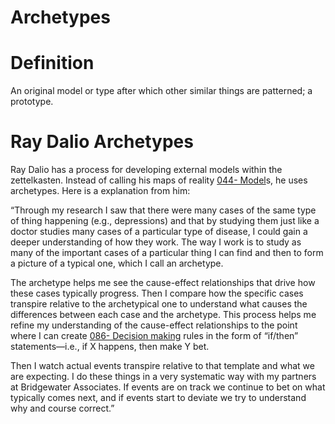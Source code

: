 # Archetypes

# Definition

An original model or type after which other similar things are patterned; a prototype.

# Ray Dalio Archetypes

Ray Dalio has a process for developing external models within the zettelkasten. Instead of calling his maps of reality [044- Model](044-%20Model.md)s, he uses archetypes. Here is a explanation from him: 

“Through my research I saw that there were many cases of the same type of thing happening (e.g., depressions) and that by studying them just like a doctor studies many cases of a particular type of disease, I could gain a deeper understanding of how they work. The way I work is to study as many of the important cases of a particular thing I can find and then to form a picture of a typical one, which I call an archetype. 

The archetype helps me see the cause-effect relationships that drive how these cases typically progress. Then I compare how the specific cases transpire relative to the archetypical one to understand what causes the differences between each case and the archetype. This process helps me refine my understanding of the cause-effect relationships to the point where I can create [086- Decision making](086-%20Decision%20making.md) rules in the form of “if/then” statements—i.e., if X happens, then make Y bet. 

Then I watch actual events transpire relative to that template and what we are expecting. I do these things in a very systematic way with my partners at Bridgewater Associates. If events are on track we continue to bet on what typically comes next, and if events start to deviate we try to understand why and course correct.”